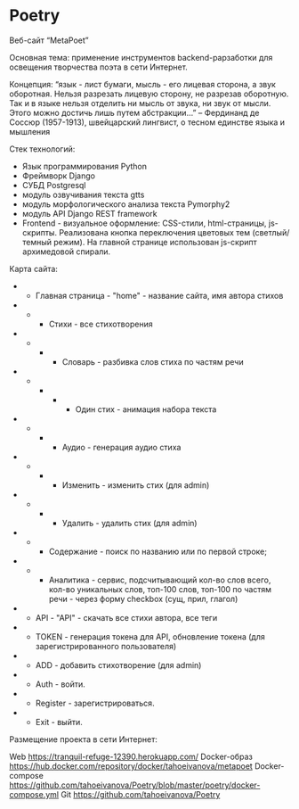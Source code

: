 # Poetry

Веб-сайт “MetaPoet”

Основная тема: применение инструментов backend-рарзаботки для освещения творчества поэта в сети Интернет.

Концепция:
“язык - лист бумаги, мысль - его лицевая сторона, а звук оборотная. Нельзя разрезать лицевую сторону, не разрезав оборотную. Так и в языке нельзя отделить ни мысль от звука, ни звук от мысли. Этого можно достичь лишь путем абстракции…”
– Фердинанд де Соссюр (1957-1913), 
швейцарский лингвист, 
о тесном единстве языка и мышления

Стек технологий:
- Язык программирования Python
- Фреймворк Django
- СУБД Postgresql
- модуль озвучивания текста gtts
- модуль морфологического анализа текста Pymorphy2
- модуль API Django REST framework
- Frontend - визуальное оформление: CSS-стили, html-страницы, js-скрипты. Реализована кнопка переключения цветовых тем (светлый/темный режим). На главной странице использован js-скрипт архимедовой спирали.

Карта сайта: 
- - Главная страница - "home" - название сайта, имя автора стихов
- - - Стихи - все стихотворения
- - - - Словарь - разбивка слов стиха по частям речи
- - - - - Один стих - анимация набора текста
- - - - Аудио - генерация аудио стиха
- - - - Изменить - изменить стих  (для admin)
- - - - Удалить - удалить стих (для admin)
- - - Содержание - поиск по названию или по первой строке;
- - - Аналитика - сервис, подсчитывающий кол-во слов всего, кол-во уникальных слов, топ-100 слов, топ-100 по частям речи - через форму checkbox (сущ, прил, глагол)
- - API - "API" - скачать все стихи автора, все теги
- - TOKEN - генерация токена для API, обновление токена (для зарегистрированного пользователя)
- - ADD - добавить стихотворение (для admin)
- - Auth - войти.
- - Register - зарегистрироваться.
- - Exit - выйти.

Размещение проекта в сети Интернет:

Web https://tranquil-refuge-12390.herokuapp.com/
Docker-образ https://hub.docker.com/repository/docker/tahoeivanova/metapoet
Docker-compose https://github.com/tahoeivanova/Poetry/blob/master/poetry/docker-compose.yml
Git https://github.com/tahoeivanova/Poetry
